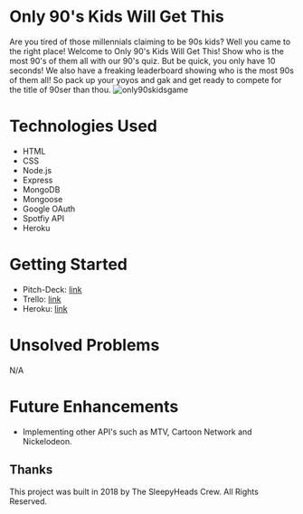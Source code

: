 # Only 90's Kids Will Get This
Are you tired of those millennials claiming to be 90s kids? Well you came to the right place! Welcome to Only 90's Kids Will Get This! Show who is the most 90's of them all with our 90's quiz. But be quick, you only have 10 seconds! We also have a freaking leaderboard showing who is the most 90s of them all! So pack up your yoyos and gak and get ready to compete for the title of 90ser than thou.
![only90skidsgame](https://user-images.githubusercontent.com/33438947/36004533-091c71da-0ce8-11e8-98b2-ea60356fd1f6.png)

# Technologies Used
* HTML
* CSS
* Node.js
* Express
* MongoDB
* Mongoose
* Google OAuth
* Spotfiy API
* Heroku

# Getting Started
* Pitch-Deck: [link](https://docs.google.com/presentation/d/1LJ6rxbW342IaAPjScVHLFxVruneUEEWZ84jFkynWzjA/edit#slide=id.g32a4f3cbeb_1_60)
* Trello: [link](https://trello.com/b/FO3H53jI/only-90s-kids-will-get-this)
* Heroku: [link]() 

# Unsolved Problems 
N/A

# Future Enhancements
* Implementing other API's such as MTV, Cartoon Network and Nickelodeon.

## Thanks
This project was built in 2018 by The SleepyHeads Crew. All Rights Reserved.


